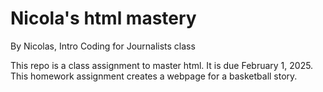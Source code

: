 # Nicola's html mastery

By Nicolas, Intro Coding for Journalists class

This repo is a class assignment to master html. It is due February 1, 2025. This homework assignment creates a webpage for a basketball story.
